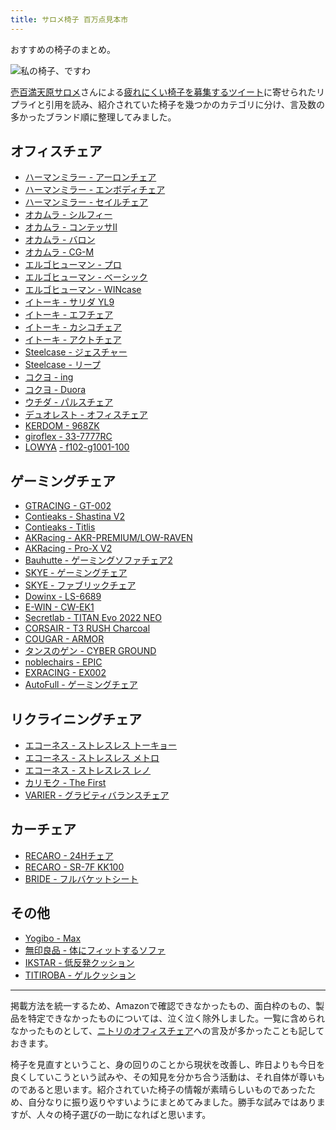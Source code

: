 ```yaml
---
title: サロメ椅子 百万点見本市
---
```

おすすめの椅子のまとめ。

![](https://lh4.googleusercontent.com/yO5afgRAeKKf3dL5RfI9te5gj2buGfx2OZ2ehCJhDvLBPqidFwsRU710Zn_i7cDsabUcBnvcXQBmSGVi97wsHFKLDKr7EuHSE9veSQleQhd81wr6Rg0fodC_4IvQMkwVkp3WDxFyUr4iSsR8hJjTQA "私の椅子、ですわ")

[壱百満天原サロメ](https://www.nijisanji.jp/members/salome-hyakumantenbara)さんによる[疲れにくい椅子を募集するツイート](https://twitter.com/1000000lome/status/1534788006913404928)に寄せられたリプライと引用を読み、紹介されていた椅子を幾つかのカテゴリに分け、言及数の多かったブランド順に整理してみました。

オフィスチェア
-------

*   [ハーマンミラー - アーロンチェア](https://www.amazon.co.jp/dp/B01MUZOWBH)
*   [ハーマンミラー - エンボディチェア](https://www.amazon.co.jp/dp/B004HW814E)
*   [ハーマンミラー - セイルチェア](https://www.amazon.co.jp/dp/B0846HM9WF)
*   [オカムラ - シルフィー](https://www.amazon.co.jp/dp/B00L9T9QIS)
*   [オカムラ - コンテッサII](https://www.amazon.co.jp/dp/B072J7ZS6H)
*   [オカムラ - バロン](https://www.amazon.co.jp/dp/B000NMQX1A)
*   [オカムラ - CG-M](https://www.amazon.co.jp/dp/B07SLXPSKD)
*   [エルゴヒューマン - プロ](https://www.amazon.co.jp/dp/B002KG8WA2)
*   [エルゴヒューマン - ベーシック](https://www.amazon.co.jp/dp/B0040JGOSO)
*   [エルゴヒューマン - WINcase](https://www.amazon.co.jp/dp/B0862KHHPQ)
*   [イトーキ - サリダ YL9](https://www.amazon.co.jp/dp/B07RQSN6QK)
*   [イトーキ - エフチェア](https://www.amazon.co.jp/dp/B00VUHPUCU)
*   [イトーキ - カシコチェア](https://www.amazon.co.jp/dp/B00UV07P1Q)
*   [イトーキ - アクトチェア](https://www.amazon.co.jp/dp/B08XPZ7QC5)
*   [Steelcase - ジェスチャー](https://www.amazon.co.jp/dp/B09C42J5WL)
*   [Steelcase - リープ](https://www.amazon.co.jp/dp/B01JA8IMUC)
*   [コクヨ - ing](https://www.amazon.co.jp/dp/B07L6R2M1L)
*   [コクヨ - Duora](https://www.amazon.co.jp/dp/B07651H4V4)
*   [ウチダ - パルスチェア](https://www.amazon.co.jp/dp/B08CMMQG9D)
*   [デュオレスト - オフィスチェア](https://www.amazon.co.jp/dp/B0031WLY1S)
*   [KERDOM - 968ZK](https://www.amazon.co.jp/dp/B096K3F6RJ?th=1)
*   [giroflex - 33-7777RC](https://www.amazon.co.jp/dp/B00V4NQL0A)
*   [LOWYA](https://www.amazon.co.jp/dp/B00NEBRQE0) [- f102-g1001-100](https://www.amazon.co.jp/dp/B00NEBRQE0)

ゲーミングチェア
--------

*   [GTRACING - GT-002](https://www.amazon.co.jp/dp/B088BRG6T1)
*   [Contieaks - Shastina V2](https://www.amazon.co.jp/dp/B09H2SWN7C)
*   [Contieaks - Titlis](https://www.amazon.co.jp/dp/B08BFFLCMY)
*   [AKRacing - AKR-PREMIUM/LOW-RAVEN](https://www.amazon.co.jp/dp/B075R8DPJ5)
*   [AKRacing - Pro-X V2](https://www.amazon.co.jp/dp/B086JTT1GM)
*   [Bauhutte - ゲーミングソファチェア2](https://www.amazon.co.jp/dp/B09MRH2142)
*   [SKYE - ゲーミングチェア](https://www.amazon.co.jp/dp/B09MLHCCLD)
*   [SKYE - ファブリックチェア](https://www.amazon.co.jp/dp/B09PG295HQ)
*   [Dowinx - LS-6689](https://www.amazon.co.jp/dp/B08C79PBSV?th=1)
*   [E-WIN - CW-EK1](https://www.amazon.co.jp/dp/B09NR7MFKL)
*   [Secretlab - TITAN Evo 2022 NEO](https://www.amazon.co.jp/dp/B09CT7PB86)
*   [CORSAIR - T3 RUSH Charcoal](https://www.amazon.co.jp/dp/B07Y9C1NZ3)
*   [COUGAR - ARMOR](https://www.amazon.co.jp/dp/B07FSCD6RT)
*   [タンスのゲン - CYBER GROUND](https://www.amazon.co.jp/dp/B08YDYMS8G)
*   [noblechairs - EPIC](https://www.amazon.co.jp/dp/B099RF42FS)
*   [EXRACING - EX002](https://www.amazon.co.jp/dp/B08G1JNGWH)
*   [AutoFull - ゲーミングチェア](https://www.amazon.co.jp/dp/B08CVNGYHK)

リクライニングチェア
----------

*   [エコーネス - ストレスレス トーキョー](https://www.amazon.co.jp/dp/B08B3B6TNR)
*   [エコーネス - ストレスレス メトロ](https://www.amazon.co.jp/dp/B08B38R8GZ)
*   [エコーネス - ストレスレス レノ](https://www.amazon.co.jp/dp/B09WHRRPLJ)
*   [カリモク - The First](https://www.amazon.co.jp/dp/B0822DTDP1)
*   [VARIER - グラビティバランスチェア](https://www.amazon.co.jp/dp/B0182L4OEQ)

カーチェア
-----

*   [RECARO - 24Hチェア](https://www.amazon.co.jp/dp/B001DLH1V6)
*   [RECARO - SR-7F KK100](https://www.amazon.co.jp/dp/B07BFJB8LR)
*   [BRIDE - フルバケットシート](https://www.amazon.co.jp/dp/B07ZP77BB5)

その他
---

*   [Yogibo - Max](https://www.amazon.co.jp/dp/B00XXFFG8U)
*   [無印良品 - 体にフィットするソファ](https://www.amazon.co.jp/dp/B08QN9V242)
*   [IKSTAR - 低反発クッション](https://www.amazon.co.jp/dp/B076RJN5TK)
*   [TITIROBA - ゲルクッション](https://www.amazon.co.jp/dp/B087QHBYZ2)

* * *

掲載方法を統一するため、Amazonで確認できなかったもの、面白枠のもの、製品を特定できなかったものについては、泣く泣く除外しました。一覧に含められなかったものとして、[ニトリのオフィスチェア](https://www.nitori-net.jp/ec/search/?q=%E3%82%AA%E3%83%95%E3%82%A3%E3%82%B9%E3%83%81%E3%82%A7%E3%82%A2)への言及が多かったことも記しておきます。

椅子を見直すということ、身の回りのことから現状を改善し、昨日よりも今日を良くしていこうという試みや、その知見を分かち合う活動は、それ自体が尊いものであると思います。紹介されていた椅子の情報が素晴らしいものであったため、自分なりに振り返りやすいようにまとめてみました。勝手な試みではありますが、人々の椅子選びの一助になればと思います。
